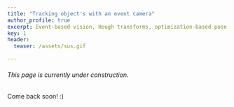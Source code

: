 ```yaml
---
title: "Tracking object's with an event camera"
author_profile: true
excerpt: Event-based vision, Hough transforms, optimization-based pose estimation.
key: 1
header:
  teaser: /assets/sus.gif

---
```

###### This page is currently under construction.

Come back soon! :) 